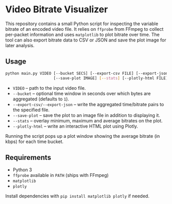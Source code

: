 # Video Bitrate Visualizer

This repository contains a small Python script for inspecting the variable bitrate of
an encoded video file. It relies on `ffprobe` from FFmpeg to collect per-packet
information and uses `matplotlib` to plot bitrate over time. The tool can also
export bitrate data to CSV or JSON and save the plot image for later analysis.

## Usage

```bash
python main.py VIDEO [--bucket SECS] [--export-csv FILE] [--export-json FILE] \
                     [--save-plot IMAGE] [--stats] [--plotly-html FILE]
```

* `VIDEO` – path to the input video file.
* `--bucket` – optional time window in seconds over which bytes are
  aggregated (defaults to `1`).
* `--export-csv/--export-json` – write the aggregated time/bitrate pairs to
  the specified file.
* `--save-plot` – save the plot to an image file in addition to displaying it.
* `--stats` – overlay minimum, maximum and average bitrates on the plot.
* `--plotly-html` – write an interactive HTML plot using Plotly.

Running the script pops up a plot window showing the average bitrate (in kbps)
for each time bucket.

## Requirements

- Python 3
- `ffprobe` available in `PATH` (ships with FFmpeg)
- `matplotlib`
- `plotly`

Install dependencies with `pip install matplotlib plotly` if needed.
